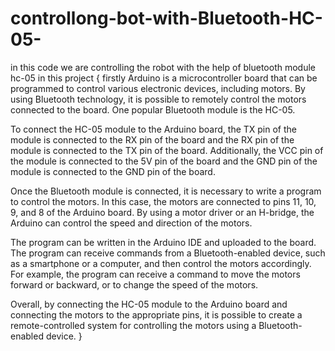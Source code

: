 # controllong-bot-with-Bluetooth-HC-05-
in this code we are controlling the robot with the help of bluetooth module hc-05
in this project {
  firstly Arduino is a microcontroller board that can be programmed to control various electronic devices, including motors. By using Bluetooth technology, it is possible to remotely control the motors connected to the board. One popular Bluetooth module is the HC-05.

To connect the HC-05 module to the Arduino board, the TX pin of the module is connected to the RX pin of the board and the RX pin of the module is connected to the TX pin of the board. Additionally, the VCC pin of the module is connected to the 5V pin of the board and the GND pin of the module is connected to the GND pin of the board.

Once the Bluetooth module is connected, it is necessary to write a program to control the motors. In this case, the motors are connected to pins 11, 10, 9, and 8 of the Arduino board. By using a motor driver or an H-bridge, the Arduino can control the speed and direction of the motors.

The program can be written in the Arduino IDE and uploaded to the board. The program can receive commands from a Bluetooth-enabled device, such as a smartphone or a computer, and then control the motors accordingly. For example, the program can receive a command to move the motors forward or backward, or to change the speed of the motors.

Overall, by connecting the HC-05 module to the Arduino board and connecting the motors to the appropriate pins, it is possible to create a remote-controlled system for controlling the motors using a Bluetooth-enabled device.
}
